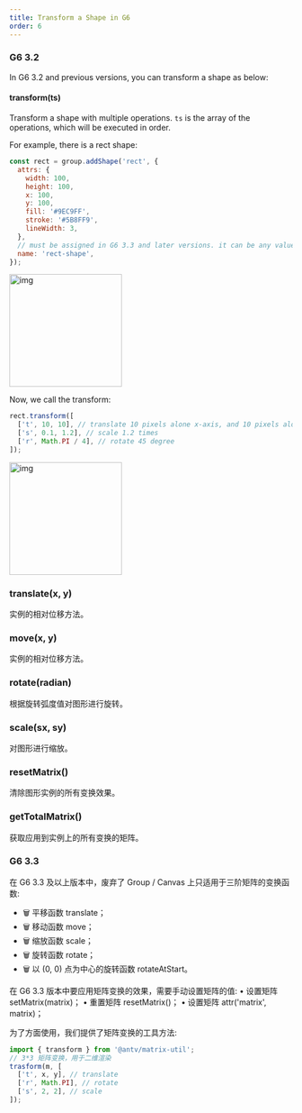 ```yaml
---
title: Transform a Shape in G6
order: 6
---
```


### G6 3.2

In G6 3.2 and previous versions, you can transform a shape as below:

#### transform(ts)

Transform a shape with multiple operations. `ts` is the array of the operations, which will be executed in order.

For example, there is a rect shape:

```javascript
const rect = group.addShape('rect', {
  attrs: {
    width: 100,
    height: 100,
    x: 100,
    y: 100,
    fill: '#9EC9FF',
    stroke: '#5B8FF9',
    lineWidth: 3,
  },
  // must be assigned in G6 3.3 and later versions. it can be any value you want
  name: 'rect-shape',
});
```

<img src='https://gw.alipayobjects.com/mdn/rms_f8c6a0/afts/img/A*lkUoTp5xXmoAAAAAAAAAAABkARQnAQ' width='200' alt='img'/>

Now, we call the transform:

```javascript
rect.transform([
  ['t', 10, 10], // translate 10 pixels alone x-axis, and 10 pixels alone y-axis
  ['s', 0.1, 1.2], // scale 1.2 times
  ['r', Math.PI / 4], // rotate 45 degree
]);
```

<img src='https://gw.alipayobjects.com/mdn/rms_f8c6a0/afts/img/A*jN3HQbHZ4dIAAAAAAAAAAABkARQnAQ' width='200' alt='img'/>

### translate(x, y)

实例的相对位移方法。

### move(x, y)

实例的相对位移方法。

### rotate(radian)

根据旋转弧度值对图形进行旋转。

### scale(sx, sy)

对图形进行缩放。

### resetMatrix()

清除图形实例的所有变换效果。

### getTotalMatrix()

获取应用到实例上的所有变换的矩阵。

### G6 3.3

在 G6 3.3 及以上版本中，废弃了 Group / Canvas 上只适用于三阶矩阵的变换函数:

- 🗑 平移函数 translate；
- 🗑 移动函数 move；
- 🗑 缩放函数 scale；
- 🗑 旋转函数 rotate；
- 🗑 以 (0, 0) 点为中心的旋转函数 rotateAtStart。

在 G6 3.3 版本中要应用矩阵变换的效果，需要手动设置矩阵的值: • 设置矩阵 setMatrix(matrix)； • 重置矩阵 resetMatrix()； • 设置矩阵 attr('matrix', matrix)；

为了方面使用，我们提供了矩阵变换的工具方法:

```javascript
import { transform } from '@antv/matrix-util';
// 3*3 矩阵变换，用于二维渲染
trasform(m, [
  ['t', x, y], // translate
  ['r', Math.PI], // rotate
  ['s', 2, 2], // scale
]);
```
